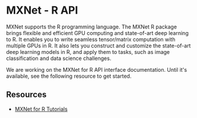 # MXNet - R API

MXNet supports the R programming language. The MXNet R package brings flexible and efficient GPU
computing and state-of-art deep learning to R. It enables you to write seamless tensor/matrix computation with multiple GPUs in R. It also lets you construct and customize the state-of-art deep learning models in R,
  and apply them to tasks, such as image classification and data science challenges.

We are working on the MXNet for R API interface documentation. Until it's available, see the following resource to get started.

## Resources

* [MXNet for R Tutorials](http://mxnet.io/tutorials/index.html#R-Tutorials)